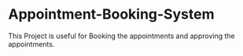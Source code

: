 # Appointment-Booking-System
This Project is useful for Booking the appointments and approving the appointments.
